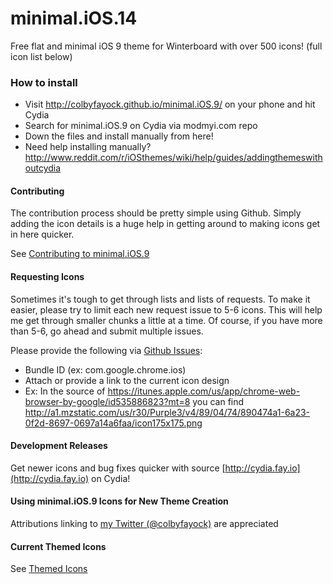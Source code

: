 minimal.iOS.14
=============

Free flat and minimal iOS 9 theme for Winterboard with over 500 icons! (full icon list below)

### How to install

 - Visit http://colbyfayock.github.io/minimal.iOS.9/ on your phone and hit Cydia
 - Search for minimal.iOS.9 on Cydia via modmyi.com repo
 - Down the files and install manually from here!
  - Need help installing manually? http://www.reddit.com/r/iOSthemes/wiki/help/guides/addingthemeswithoutcydia

#### Contributing
The contribution process should be pretty simple using Github. Simply adding the icon details is a huge help in getting around to making icons get in here quicker.

See [Contributing to minimal.iOS.9](https://github.com/colbyfayock/minimal.iOS.9/wiki/Contributing-to-minimal.iOS.9)

#### Requesting Icons

Sometimes it's tough to get through lists and lists of requests. To make it easier, please try to limit each new request issue to 5-6 icons. This will help me get through smaller chunks a little at a time. Of course, if you have more than 5-6, go ahead and submit multiple issues.

Please provide the following via [Github Issues](issues):
 - Bundle ID (ex: com.google.chrome.ios)
 - Attach or provide a link to the current icon design
  - Ex: In the source of https://itunes.apple.com/us/app/chrome-web-browser-by-google/id535886823?mt=8 you can find http://a1.mzstatic.com/us/r30/Purple3/v4/89/04/74/890474a1-6a23-0f2d-8697-0697a14a6faa/icon175x175.png

#### Development Releases
Get newer icons and bug fixes quicker with source [http://cydia.fay.io](http://cydia.fay.io) on Cydia!

#### Using minimal.iOS.9 Icons for New Theme Creation
Attributions linking to [my Twitter (@colbyfayock)](http://twitter.com/colbyfayock) are appreciated

#### Current Themed Icons
See [Themed Icons](https://github.com/colbyfayock/minimal.iOS.9/wiki/Themed-Icons)
